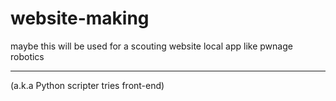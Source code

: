 # website-making
maybe this will be used for a scouting website local app like pwnage robotics

---

(a.k.a Python scripter tries front-end)
